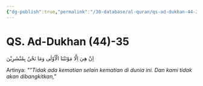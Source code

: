 ```yaml
---
{"dg-publish":true,"permalink":"/30-database/al-quran/qs-ad-dukhan-44-35/"}
---
```



# QS. Ad-Dukhan (44)-35
اِنْ هِيَ اِلَّا مَوْتَتُنَا الْاُوْلٰى وَمَا نَحْنُ بِمُنْشَرِيْنَ 

Artinya: *"”Tidak ada kematian selain kematian di dunia ini. Dan kami tidak akan dibangkitkan,"*
